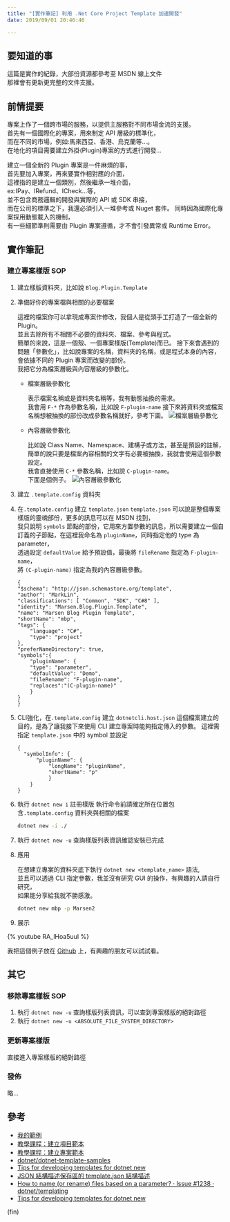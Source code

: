 ```yaml
---
title: "[實作筆記] 利用 .Net Core Project Template 加速開發"
date: 2019/09/01 20:46:46

---
```


## 要知道的事

這篇是實作的紀錄，大部份資源都參考至 MSDN 線上文件  
那裡會有更新更完整的文件支援。

## 前情提要

專案上作了一個跨市場的服務，以提供主服務對不同市場金流的支援。  
首先有一個國際化的專案，用來制定 API 層級的標準化，  
而在不同的市場，例如:馬來西亞、香港、烏克蘭等…。  
在地化的項目需要建立外掛(Plugin)專案的方式進行開發…  

建立一個全新的 Plugin 專案是一件麻煩的事，  
首先要加入專案，再來要實作相對應的介面，  
這裡指的是建立一個類別，然後繼承一堆介面，  
ex:IPay、IRefund、ICheck…等，  
並不包含商務邏輯的開發與實際的 API 或 SDK 串接，  
而在公司的標準之下，我還必須引入一堆參考或 Nuget 套件。
同時因為國際化專案採用動態載入的機制，  
有一些細節準則需要由 Plugin 專案遵循，才不會引發異常或 Runtime Error。

## 實作筆記

### 建立專案樣版 SOP

1. 建立樣版資料夾，比如說 `Blog.Plugin.Template`
2. 準備好你的專案檔與相關的必要檔案

    這裡的檔案你可以拿現成專案作修改，我個人是從頭手工打造了一個全新的Plugin。  
    並且去除所有不相關不必要的資料夾、檔案、參考與程式。  
    簡單的來說，這是一個殼、一個專案樣版(Template)而已。
    接下來會遇到的問題「參數化」，比如說專案的名稱，資料夾的名稱，或是程式本身的內容，會依據不同的 Plugin 專案而改變的部份。  
    我把它分為檔案層級與內容層級的參數化。
    - 檔案層級參數化

        表示檔案名稱或是資料夾名稱等，我有動態抽換的需求。  
        我會用 `F-*` 作為參數名稱，比如說 `F-plugin-name`
        接下來將資料夾或檔案名稱想被抽換的部份改成參數名稱就好，參考下圖。
        ![檔案層級參數化](https://i.imgur.com/wQVnR1h.jpg)

    - 內容層級參數化

        比如說 Class Name、Namespace、建構子或方法，甚至是預設的註解，  
        簡單的說只要是檔案內容相關的文字有必要被抽換，我就會使用這個參數設定。  
        我會直接使用 `C-*` 參數名稱，比如說 `C-plugin-name`。  
        下面是個例子。
        ![內容層級參數化](https://i.imgur.com/AhlYXRt.jpg)

3. 建立 `.template.config` 資料夾

4. 在`.template.config` 建立 `template.json`
     `template.json` 可以說是整個專案樣版的靈魂部份，更多的訊息可以在 MSDN 找到，  
     我只說明 `symbols` 節點的部份，它用來方置參數的訊息，所以需要建立一個自訂義的子節點，在這裡我命名為 `pluginName`，同時指定他的 type 為 parameter，  
     透過設定 `defaultValue` 給予預設值，最後將 `fileRename` 指定為 `F-plugin-name`，  
     將 `(C-plugin-name)` 指定為我的內容層級參數。

    ```json=
    {
    "$schema": "http://json.schemastore.org/template",
    "author": "MarkLin",
    "classifications": [ "Common", "SDK", "C#8" ],
    "identity": "Marsen.Blog.Plugin.Template",
    "name": "Marsen Blog Plugin Template",
    "shortName": "mbp",
    "tags": {
        "language": "C#",
        "type": "project"
    },  
    "preferNameDirectory": true,
    "symbols":{
        "pluginName": {
        "type": "parameter",
        "defaultValue": "Demo",
        "fileRename": "F-plugin-name",
        "replaces":"(C-plugin-name)"
        }
    }
    }
    ```

5. CLI強化，在`.template.config` 建立 `dotnetcli.host.json`
    這個檔案建立的目的，是為了讓我接下來使用 CLI 建立專案時能夠指定傳入的參數。
    這裡需指定 `template.json` 中的 symbol 並設定

    ```json=
    {
      "symbolInfo": {
          "pluginName": {
              "longName": "pluginName",
              "shortName": "p"
              }
        }
    }
    ```

6. 執行 `dotnet new i` 註冊樣版
    執行命令前請確定所在位置包含`.template.config` 資料夾與相關的檔案

    ```bash
    dotnet new -i ./
    ```

7. 執行 `dotnet new -u` 查詢樣版列表資訊確認安裝已完成

8. 應用

    在想建立專案的資料夾底下執行 `dotnet new <template_name>` 語法,  
    並且可以透過 CLI 指定參數，我並沒有研究 GUI 的操作，有興趣的人請自行研究，  
    如果能分享給我就不勝感激。

    ```bash
    dotnet new mbp -p Marsen2
    ```

9. 展示  

{% youtube RA_lHoa5uuI %}

我把這個例子放在 [Github](https://github.com/marsen/dotnet.core.project.template.sample) 上，有興趣的朋友可以試試看。

## 其它

### 移除專案樣板 SOP

1. 執行 `dotnet new -u` 查詢樣版列表資訊，可以查到專案樣版的絕對路徑
2. 執行 `dotnet new -u <ABSOLUTE_FILE_SYSTEM_DIRECTORY>`

### 更新專案樣版

直接進入專案樣版的絕對路徑

### 發佈

略…

## 參考

- [我的範例](https://github.com/marsen/dotnet.core.project.template.sample)
- [教學課程：建立項目範本](https://docs.microsoft.com/zh-tw/dotnet/core/tutorials/cli-templates-create-item-template)
- [教學課程：建立專案範本](https://docs.microsoft.com/zh-tw/dotnet/core/tutorials/cli-templates-create-project-template)
- [dotnet/dotnet-template-samples](https://github.com/dotnet/dotnet-template-samples)
- [Tips for developing templates for dotnet new](https://www.jerriepelser.com/blog/tips-for-developing-dotnet-new-templates/)
- [JSON 結構描述保存區的 template.json 結構描述](http://json.schemastore.org/template)
- [How to name (or rename) files based on a parameter? · Issue #1238 · dotnet/templating](https://github.com/dotnet/templating/issues/1238)
- [Tips for developing templates for dotnet new](https://www.jerriepelser.com/blog/tips-for-developing-dotnet-new-templates/)

(fin)
